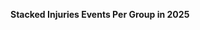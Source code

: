 
<span><span><p dir="auto"><strong>Stacked Injuries Events Per Group in 2025</strong></p></span></span><canvas height="0" width="0" style="display: block; box-sizing: border-box; height: 0px; width: 0px;"></canvas>
